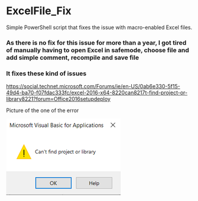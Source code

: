 # ExcelFile_Fix
Simple PowerShell script that fixes the issue with macro-enabled Excel files.

### As there is no fix for this issue for more than a year, I got tired of manually having to open Excel in safemode, choose file and add simple comment, recompile and save file


### It fixes these kind of issues
https://social.technet.microsoft.com/Forums/ie/en-US/0ab6e330-5f15-49d4-ba70-f07fdac333fc/excel-2016-x64-8220can8217t-find-project-or-library8221?forum=Office2016setupdeploy

Picture of the one of the error

![Error](https://raw.githubusercontent.com/knilecrack/ExcelFile_Fix/master/Error.png)